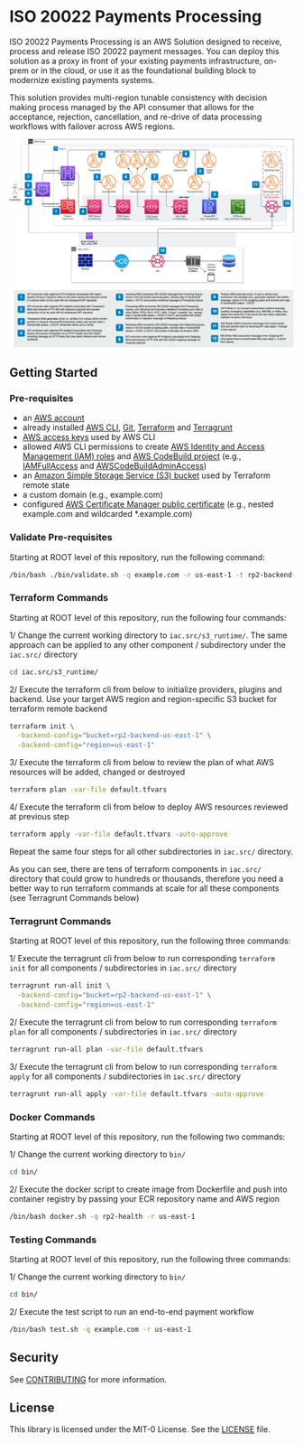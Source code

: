 # ISO 20022 Payments Processing

ISO 20022 Payments Processing is an AWS Solution designed to receive, process
and release ISO 20022 payment messages. You can deploy this solution as a proxy
in front of your existing payments infrastructure, on-prem or in the cloud, or
use it as the foundational building block to modernize existing payments
systems.

This solution provides multi-region tunable consistency with decision making
process managed by the API consumer that allows for the acceptance, rejection,
cancellation, and re-drive of data processing workflows with failover across
AWS regions.

![Architecture Diagram](./docs/architecture.png "Event Driven Architecture")

## Getting Started

### Pre-requisites

* an [AWS account](https://docs.aws.amazon.com/accounts/latest/reference/manage-acct-creating.html)
* already installed [AWS CLI](https://docs.aws.amazon.com/cli/latest/userguide/getting-started-install.html),
[Git](https://git-scm.com/book/en/v2/Getting-Started-Installing-Git),
[Terraform](https://developer.hashicorp.com/terraform/tutorials/aws-get-started/install-cli) and
[Terragrunt](https://terragrunt.gruntwork.io/docs/getting-started/install/)
* [AWS access keys](https://docs.aws.amazon.com/accounts/latest/reference/credentials-access-keys-best-practices.html)
used by AWS CLI
* allowed AWS CLI permissions to create
[AWS Identity and Access Management (IAM) roles](https://docs.aws.amazon.com/IAM/latest/UserGuide/id_roles_create.html)
and [AWS CodeBuild project](https://docs.aws.amazon.com/codebuild/latest/userguide/planning.html) (e.g.,
[IAMFullAccess](https://docs.aws.amazon.com/aws-managed-policy/latest/reference/IAMFullAccess.html) and
[AWSCodeBuildAdminAccess](https://docs.aws.amazon.com/aws-managed-policy/latest/reference/AWSCodeBuildAdminAccess.html))
* an [Amazon Simple Storage Service (S3) bucket](https://docs.aws.amazon.com/AmazonS3/latest/userguide/create-bucket-overview.html)
used by Terraform remote state
* a custom domain (e.g., example.com)
* configured
[AWS Certificate Manager public certificate](https://docs.aws.amazon.com/acm/latest/userguide/gs-acm-request-public.html)
(e.g., nested example.com and wildcarded *.example.com)

### Validate Pre-requisites

Starting at ROOT level of this repository, run the following command:

  ```sh
  /bin/bash ./bin/validate.sh -q example.com -r us-east-1 -t rp2-backend-us-east-1
  ```

### Terraform Commands

Starting at ROOT level of this repository, run the following four commands:

1/ Change the current working directory to `iac.src/s3_runtime/`. The same
approach can be applied to any other component / subdirectory under the
`iac.src/` directory

  ```sh
  cd iac.src/s3_runtime/
  ```

2/ Execute the terraform cli from below to initialize providers, plugins and
backend. Use your target AWS region and region-specific S3 bucket for terraform
remote backend

  ```sh
  terraform init \
    -backend-config="bucket=rp2-backend-us-east-1" \
    -backend-config="region=us-east-1"
  ```

3/ Execute the terraform cli from below to review the plan of what AWS resources
will be added, changed or destroyed

  ```sh
  terraform plan -var-file default.tfvars
  ```

4/ Execute the terraform cli from below to deploy AWS resources reviewed at
previous step

  ```sh
  terraform apply -var-file default.tfvars -auto-approve
  ```

Repeat the same four steps for all other subdirectories in `iac.src/` directory.

As you can see, there are tens of terraform components in `iac.src/` directory
that could grow to hundreds or thousands, therefore you need a better way to
run terraform commands at scale for all these components (see Terragrunt
Commands below)

### Terragrunt Commands

Starting at ROOT level of this repository, run the following three commands:

1/ Execute the terragrunt cli from below to run corresponding `terraform init`
for all components / subdirectories in `iac.src/` directory

  ```sh
  terragrunt run-all init \
    -backend-config="bucket=rp2-backend-us-east-1" \
    -backend-config="region=us-east-1"
  ```

2/ Execute the terragrunt cli from below to run corresponding `terraform plan`
for all components / subdirectories in `iac.src/` directory

  ```sh
  terragrunt run-all plan -var-file default.tfvars
  ```

3/ Execute the terragrunt cli from below to run corresponding `terraform apply`
for all components / subdirectories in `iac.src/` directory

  ```sh
  terragrunt run-all apply -var-file default.tfvars -auto-approve
  ```

### Docker Commands

Starting at ROOT level of this repository, run the following two commands:

1/ Change the current working directory to `bin/`

  ```sh
  cd bin/
  ```

2/ Execute the docker script to create image from Dockerfile and push into
container registry by passing your ECR repository name and AWS region

  ```sh
  /bin/bash docker.sh -q rp2-health -r us-east-1
  ```

### Testing Commands

Starting at ROOT level of this repository, run the following three commands:

1/ Change the current working directory to `bin/`

  ```sh
  cd bin/
  ```

2/ Execute the test script to run an end-to-end payment workflow

  ```sh
  /bin/bash test.sh -q example.com -r us-east-1
  ```

## Security

See [CONTRIBUTING](./CONTRIBUTING.md#security-issue-notifications) for more
information.

## License

This library is licensed under the MIT-0 License. See the [LICENSE](./LICENSE)
file.
